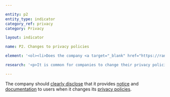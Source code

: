 ```yaml
---

entity: p2
entity_type: indicator
category_ref: privacy
category: Privacy

layout: indicator

name: P2. Changes to privacy policies

element: '<ol><li>Does the company <a target="_blank" href="https://rankingdigitalrights.org/2018-indicators/#clearlydisclose">clearly disclose</a> that it notifies users about changes to its privacy policies?</li><li>Does the company <a target="_blank" href="https://rankingdigitalrights.org/2018-indicators/#clearlydisclose">clearly disclose</a> how it will directly notify users of changes?</li><li>Does the company <a target="_blank" href="https://rankingdigitalrights.org/2018-indicators/#clearlydisclose">clearly disclose</a> the time frame within which it provides notification prior to changes coming into effect?</li><li>Does the company maintain a <a target="_blank" href="https://rankingdigitalrights.org/2018-indicators/#publicarchive">public archive</a> or <a target="_blank" href="https://rankingdigitalrights.org/2018-indicators/#changelog">change log</a>?</li><li>(For <a target="_blank" href="https://rankingdigitalrights.org/2018-indicators/#mobile">mobile ecosystems</a>): Does the company <a target="_blank" href="https://rankingdigitalrights.org/2018-indicators/#clearlydisclose">clearly disclose</a> that it requires apps sold through its <a target="_blank" href="https://rankingdigitalrights.org/2018-indicators/#appstore">app store</a> to notify users when the <a target="_blank" href="https://rankingdigitalrights.org/2018-indicators/#app">app</a> changes its privacy policy?</li></ol>'

research: '<p>It is common for companies to change their privacy policies as their business evolves. However, these changes can significantly impact a user’s privacy rights and what user information companies can collect, share and store. We therefore expect companies to commit to notify users when they change these policies and to provide users with information to help them understand what these changes mean.</p><p>This indicator seeks clear disclosure by companies of their method and timeframe for notifying users about changes to privacy policies. We expect companies to commit to directly notifying users prior to changes coming into effect. The method of direct notification may differ based on the type of service. For services that contain user accounts, direct notification may involve sending an email or an SMS. For services that do not require a user account, direct notification may involve posting a prominent notice on the main page where users access the service. It also seeks evidence that a company provides publicly available records of previous policies so that people can understand how the company’s policies have evolved over time.</p><p><b>Potential sources:</b></p><ul><li>Company privacy policy</li><li>Company data use policy</li></ul>'

---
```

The company should <a target="_blank" href="https://rankingdigitalrights.org/2018-indicators/#clearlydisclose">clearly disclose</a> that it provides <a target="_blank" href="https://rankingdigitalrights.org/2018-indicators/#notice">notice</a> and <a target="_blank" href="https://rankingdigitalrights.org/2018-indicators/#documentation">documentation</a> to users when it changes its <a target="_blank" href="https://rankingdigitalrights.org/2018-indicators/#privacypolicy">privacy policies</a>.